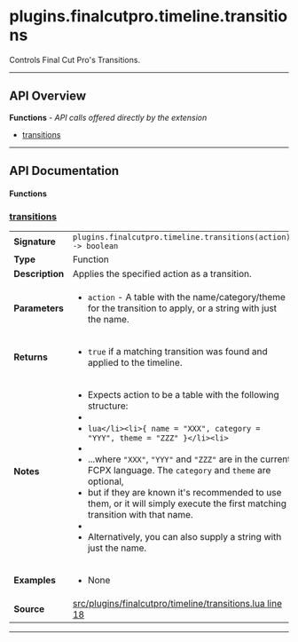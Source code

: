 # plugins.finalcutpro.timeline.transitions

Controls Final Cut Pro's Transitions.

---

## API Overview
**Functions** - _API calls offered directly by the extension_
 * [transitions](#transitions)


---

## API Documentation

#### Functions


### [transitions](#transitions)

|                                             |                                                                                     |
| --------------------------------------------|-------------------------------------------------------------------------------------|
| **Signature**                               | `plugins.finalcutpro.timeline.transitions(action) -> boolean`                                                                    |
| **Type**                                    | Function                                                                     |
| **Description**                             | Applies the specified action as a transition.                                                                     |
| **Parameters**                              | <ul><li>`action`     - A table with the name/category/theme for the transition to apply, or a string with just the name.</li></ul> |
| **Returns**                                 | <ul><li>`true` if a matching transition was found and applied to the timeline.</li></ul>          |
| **Notes**                                   | <ul><li>Expects action to be a table with the following structure:</li><li></li><li>```lua</li><li>{ name = "XXX", category = "YYY", theme = "ZZZ" }</li><li>```</li><li></li><li>...where `"XXX"`, `"YYY"` and `"ZZZ"` are in the current FCPX language. The `category` and `theme` are optional,</li><li>but if they are known it's recommended to use them, or it will simply execute the first matching transition with that name.</li><li></li><li>Alternatively, you can also supply a string with just the name.</li></ul> |
| **Examples**                                | <ul><li>None</li></ul> |
| **Source**                                  | [src/plugins/finalcutpro/timeline/transitions.lua line 18](https://github.com/CommandPost/CommandPost/blob/develop/src/plugins/finalcutpro/timeline/transitions.lua#L18) |

---

